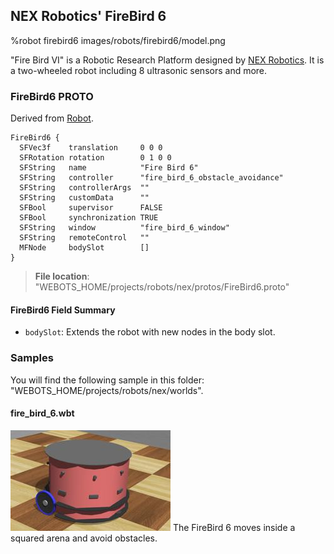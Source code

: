 ## NEX Robotics' FireBird 6

%robot firebird6 images/robots/firebird6/model.png

"Fire Bird VI" is a Robotic Research Platform designed by [NEX Robotics](http://www.nex-robotics.com/products/fire-bird-vi-robot/fire-bird-vi-robotic-research-platform.html).
It is a two-wheeled robot including 8 ultrasonic sensors and more.

### FireBird6 PROTO

Derived from [Robot](../reference/robot.md).

```
FireBird6 {
  SFVec3f    translation     0 0 0          
  SFRotation rotation        0 1 0 0        
  SFString   name            "Fire Bird 6"  
  SFString   controller      "fire_bird_6_obstacle_avoidance"
  SFString   controllerArgs  ""
  SFString   customData      ""
  SFBool     supervisor      FALSE
  SFBool     synchronization TRUE
  SFString   window          "fire_bird_6_window"
  SFString   remoteControl   ""
  MFNode     bodySlot        []
}
```

> **File location**: "WEBOTS\_HOME/projects/robots/nex/protos/FireBird6.proto"

#### FireBird6 Field Summary

- `bodySlot`: Extends the robot with new nodes in the body slot.

### Samples

You will find the following sample in this folder: "WEBOTS\_HOME/projects/robots/nex/worlds".

#### fire\_bird\_6.wbt

![fire_bird_6.wbt.png](images/robots/firebird6/fire_bird_6.wbt.thumbnail.jpg) The FireBird 6 moves inside a squared arena and avoid obstacles.
